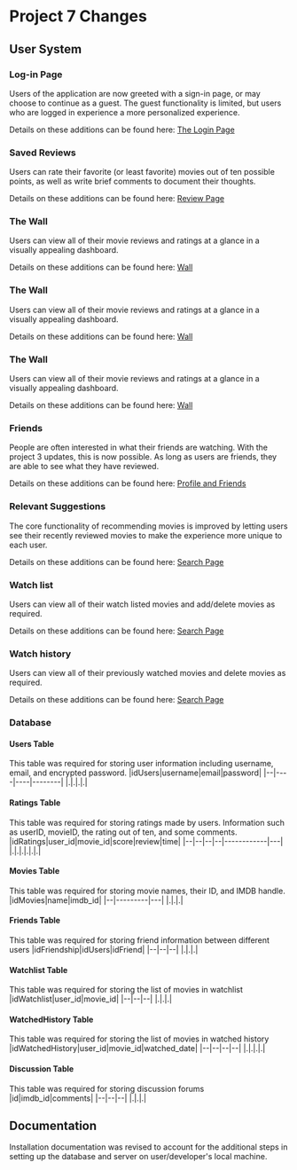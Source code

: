 # Project 7 Changes
## User System
### Log-in Page
Users of the application are now greeted with a sign-in page, or may choose to continue as a guest. The guest functionality is limited, but users who are logged in experience a more personalized experience.

Details on these additions can be found here: [The Login Page](https://github.com/ychen-207523/BingeSuggest/blob/master/docs/frontend.md#the-login-page)

### Saved Reviews
Users can rate their favorite (or least favorite) movies out of ten possible points, as well as write brief comments to document their thoughts.

Details on these additions can be found here: [Review Page](https://github.com/ychen-207523/BingeSuggest/blob/master/docs/frontend.md#review-page)

### The Wall
Users can view all of their movie reviews and ratings at a glance in a visually appealing dashboard.

Details on these additions can be found here: [Wall](https://github.com/ychen-207523/BingeSuggest/blob/master/docs/frontend.md#walljs)

### The Wall
Users can view all of their movie reviews and ratings at a glance in a visually appealing dashboard.

Details on these additions can be found here: [Wall](https://github.com/ychen-207523/BingeSuggest/blob/master/docs/frontend.md#walljs)

### The Wall
Users can view all of their movie reviews and ratings at a glance in a visually appealing dashboard.

Details on these additions can be found here: [Wall](https://github.com/ychen-207523/BingeSuggest/blob/master/docs/frontend.md#walljs)

### Friends
People are often interested in what their friends are watching. With the project 3 updates, this is now possible. As long as users are friends, they are able to see what they have reviewed.

Details on these additions can be found here: [Profile and Friends](https://github.com/ychen-207523/BingeSuggest/blob/master/docs/frontend.md#the-profile-page)

### Relevant Suggestions
The core functionality of recommending movies is improved by letting users see their recently reviewed movies to make the experience more unique to each user.

Details on these additions can be found here: [Search Page](https://github.com/ychen-207523/BingeSuggest/blob/master/docs/frontend.md#search-page)

### Watch list
Users can view all of their watch listed movies and add/delete movies as required.

Details on these additions can be found here: [Search Page](https://github.com/ychen-207523/BingeSuggest/blob/master/docs/frontend.md#watchlistjs)

### Watch history
Users can view all of their previously watched movies and delete movies as required.

Details on these additions can be found here: [Search Page](https://github.com/ychen-207523/BingeSuggest/blob/master/docs/frontend.md#watched_historyjs)


### Database
#### Users Table
This table was required for storing user information including username, email, and encrypted password.
|idUsers|username|email|password|
|--|----|----|--------|
|.|.|.|.|

#### Ratings Table
This table was required for storing ratings made by users. Information such as userID, movieID, the rating out of ten, and some comments.
|idRatings|user_id|movie_id|score|review|time|
|--|--|--|--|------------|---|
|.|.|.|.|.|.|

#### Movies Table
This table was required for storing movie names, their ID, and IMDB handle.
|idMovies|name|imdb_id|
|--|---------|---|
|.|.|.|

#### Friends Table
This table was required for storing friend information between different users
|idFriendship|idUsers|idFriend|
|--|--|--|
|.|.|.|

#### Watchlist Table
This table was required for storing the list of movies in watchlist
|idWatchlist|user_id|movie_id|
|--|--|--|
|.|.|.|

#### WatchedHistory Table
This table was required for storing the list of movies in watched history
|idWatchedHistory|user_id|movie_id|watched_date|
|--|--|--|--|
|.|.|.|.|

#### Discussion Table
This table was required for storing discussion forums
|id|imdb_id|comments|
|--|--|--|
|.|.|.|

## Documentation

Installation documentation was revised to account for the additional steps in setting up the database and server on user/developer's local machine.
